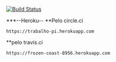 [![Build Status](https://travis-ci.org/luizfernandoalvesbraga/trabalhopi.svg?branch=master)](https://travis-ci.org/luizfernandoalvesbraga/trabalhopi)



***--Heroku--
**Pelo circle.ci
```
https://trabalho-pi.herokuapp.com
````
**pelo travis.ci
```
https://frozen-coast-8956.herokuapp.com
```
